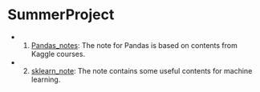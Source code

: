# SummerProject
- 1) [Pandas_notes](https://github.com/FengyiLi1102/SummerProject/blob/master/Pandas_notes.ipynb): The note for Pandas is based on contents from Kaggle courses.
- 2) [sklearn_note](https://github.com/FengyiLi1102/SummerProject/blob/master/sklearn_notes.ipynb): The note contains some useful contents for machine learning.
